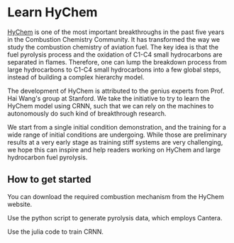 # Learn HyChem

[HyChem](https://web.stanford.edu/group/haiwanglab/HyChem/) is one of the most important breakthroughs in the past five years in the Combustion Chemistry Community. It has transformed the way we study the combustion chemistry of aviation fuel. The key idea is that the fuel pyrolysis process and the oxidation of C1-C4 small hydrocarbons are separated in flames. Therefore, one can lump the breakdown process from large hydrocarbons to C1-C4 small hydrocarbons into a few global steps, instead of building a complex hierarchy model.

The development of HyChem is attributed to the genius experts from Prof. Hai Wang's group at Stanford. We take the initiative to try to learn the HyChem model using CRNN, such that we can rely on the machines to autonomously do such kind of breakthrough research.

We start from a single initial condition demonstration, and the training for a wide range of initial conditions are undergoing. While those are preliminary results at a very early stage as training stiff systems are very challenging, we hope this can inspire and help readers working on HyChem and large hydrocarbon fuel pyrolysis.

## How to get started

You can download the required combustion mechanism from the HyChem website.

Use the python script to generate pyrolysis data, which employs Cantera.

Use the julia code to train CRNN.
